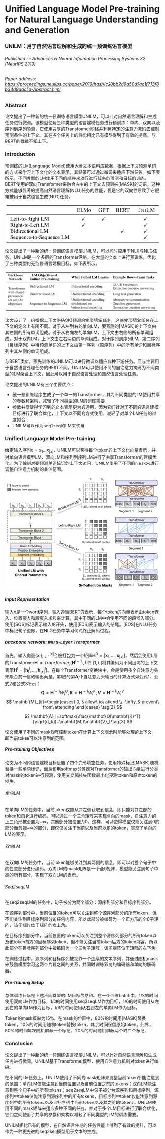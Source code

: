 # Unified Language Model Pre-training for Natural Language Understanding and Generation

### UNILM：用于自然语言理解和生成的统一预训练语言模型

###### Published in: Advances in Neural Information Processing Systems 32 (NeurIPS 2019)

###### Paper address: https://proceedings.neurips.cc/paper/2019/hash/c20bb2d9a50d5ac1f713f8b34d9aac5a-Abstract.html

### Abstract

论文提出了一种新的统一预训练语言模型UNILM，可以针对自然语言理解和生成任务进行微调。该模型使用三种类型的语言建模任务进行预训练：单向、双向以及序列到序列预测，它使用共享的Transformer网络并利用特定的注意力掩码去控制预测条件的上下文。其在多个任务上的性能相比已有模型得到了有效的提高，与BERT的性能不相上下。

### Introduction

预训练的LM(Language Model)使用大量文本语料库数据，根据上下文预测单词的方式来学习上下文化的文本表示，其结果可以通过微调来适应下游任务。如下表所示，不同类型的LM使用不同的顺序来进行进行任务的预测和目标的训练。BERT使用的双向Transformer来融合左右的上下文去预测被[MASK]的词语，这种方式能够显著的提高自然语言理解(NLU)任务的性能，但是它的双向性导致了它很难被用于自然语言生成(NLG)任务。

![image-20210722112014950](https://raw.githubusercontent.com/Zjly/Image-hosting/master/202112301540603.png)

论文提出了一种新的统一预训练语言模型UNILM，可以同时应用于NLU与NLG任务。UNILM是一个多层的Transformer网络，在大量的文本上进行预训练，优化了三种类型的无监督语言建模目标，如下表所示。

![image-20210722112645009](https://raw.githubusercontent.com/Zjly/Image-hosting/master/202112301540376.png)

论文设计了一组根据上下文[MASK]预测的完形填空任务，这些完形填空任务在上下文的定义上有所不同。对于从左到右的单向LM，要预测的[MASK]的上下文由其左侧的所有单词组成。对于从右向左的单向LM，上下文由右侧的所有单词组成。对于双向LM，上下文由左右两边的单词组成。对于序列到序列LM，第二序列（目标序列）中待预测单词的上下文由第一序列（原序列）中的所有单词和目标序列中其左侧的单词组成。

与BERT类似，预先训练的UNILM可以进行微调以适应各种下游任务。但与主要用于自然语言处理任务的BERT不同，UNILM可以使用不同的自注意力掩码为不同类型的LM聚合上下文，因此可以用于自然语言处理和自然语言处理任务。

论文提出的UNILM有三个主要优点：

- 统一预训练程序生成了一个单一的Transformer，其为不同类型的LM使用共享的参数和架构，减轻了不同类型的LM的训练需要
- 参数共享使得学习到的文本表示更为的通用，因为它们针对了不同的语言建模目标进行了联合优化，上下文以不同的方式使用，减轻了对单个LM任务的过度拟合
- UNILM可以作为seq2seq的LM来使用

### Unified Language Model Pre-training

给定输入序列$x=x_1...x_{|x|}$​，UNILM可以获得每个token的上下文化向量表示，并对单向语言模型LM、双向LM和序列到序列LM进行了共享Transformer的建模优化。为了控制对要预测单词标记的上下文访问，UNILM使用了不同的mask来进行调整自注意力机制的关注范围。

![image-20210722143617252](https://raw.githubusercontent.com/Zjly/Image-hosting/master/202112301540716.png)

##### Input Representation

输入$x$是一个word序列，输入遵循BERT的表示，每个token的向量表示由token嵌入、位置嵌入和段嵌入求和来计算，其中不同的LM中会使用不同的段嵌入部分。使用[SOS]标记表示输入的开头，使用[EOS]表示输入的结尾。[EOS]在NLU任务中标记句子边界，在NLG任务中学习何时终止解码过程。

##### Backbone Network: Multi-Layer Transformer

首先，输入向量$\{\mathbf{x}_i\}^{|x|}_{i=1}$​会被打包为一个矩阵$\mathbf{H}^0=[\mathbf{x}_1,...,\mathbf{x}_{|x|}]$​，然后会使用*L*层的Transformer$\mathbf{H}^l=Transformer_l(\mathbf{H}^{l-1}),l\in[1,L]$​将其编码为不同层次的上下文表示$\mathbf{H}^l=[\mathbf{h}^l_1,...,\mathbf{h}^l_{|x|}]$​。在每个Transformer变换块中，会是使用多个自注意力头来聚合前一层的输出向量。第*l*层的第$\mathbf{A}_l$​个自注意力头输出的计算方式如公式1、公式2和公式3所示：
$$
\mathbf{Q}=\mathbf{H}^{l-1}W^Q_l,\mathbf{K}=\mathbf{H}^{l-1}W^K_l,\mathbf{V}=\mathbf{H}^{l-1}W^V_l \tag{1}
$$
$$
\mathbf{M}_{ij}=\begin{cases} 0, & allow\ to\ attend \\ -\infty, & prevent\ from\ attending \end{cases} \tag{2}
$$

$$
\mathbf{A}_l=softmax(\frac{\mathbf{Q}\mathbf{K}^T}{\sqrt{d_k}}+\mathbf{M})\mathbf{V}_l \tag{3}
$$

论文使用了不同的mask矩阵控制token在计算上下文表示时能够处理的上下文，即当前token可以注意到的范围。

##### Pre-training Objectives

论文为不同的语言建模目标设置了四个完形填空任务，使用特殊标记[MASK]随机替换一些单词标记，而后使用softmax分类器对Transformer的输出向量进行分类对mask的token进行预测，使用交叉熵损失函数最小化预测token和原始token的损失。

###### 单向LM

在单向LM的任务中，当前token仅能从其左侧获取到信息，即只能对其左部的token和自身进行编码。可以通过一个三角矩阵来实现单向的mask，自注意力的上三角形被设置为$-\infty$，其他部分被设置为0。这样，可以使得模型仅能关注到0的部分而忽视$-\infty$​​的部分，即仅仅关注于当前以及当前以前的token，实现了单向的LM的表示。

###### 双向LM

在双向LM的任务中，当前token能够关注到其两侧的信息，即可以对整个句子中的任意部分进行编码。双向LM的mask矩阵是一个全0矩阵，模型能关注到句子中高的所有部分，实现了双向LM的表示。

###### Seq2seqLM

在seq2seqLM的任务中，句子被分为两个部分：源序列部分和目标序列部分。

在源序列部分中，当前位置的token可以关注到整个源序列部分的所有token，但不能关注到目标序列部分的任何内容，所以此部分被编码为一个正方形的全0子矩阵，该子矩阵位于矩阵的左上角。

在目标序列部分中，当前位置的token可以关注到整个源序列部分的所有token以及该token前方的目标序列token，但不能关注当前token后方的token内容，所以此部分在目标序列部分中被编码为一个三角子矩阵，该子矩阵位于矩阵的右下角。

在训练过程中，源序列和目标序列被视作一个连续的文本序列，并通过随机mask来鼓励模型学习这两个片段之间的关系，并同时训练双向的编码器和单向的解码器。

##### Pre-training Setup

总体训练目标是上述不同类型的LM目标的总和。在一个训练batch中，1/3的时间使用双向LM作为目标，1/3的时间使用seq2seqLM作为目标，1/6的时间使用从左到右的单向LM作为目标，1/6的时间使用从右到左的单向LM作为目标。

Token的mask概率为15%。在mask的位置中，80%的时间用[MASK]替换token，10%的时间用随机token替换token，其余时间保留原始token。此外，80%的时间每次随机屏蔽一个标记，20%的时间随机屏蔽两个或三个标记。

### Conclusion

论文提出了一种新的统一预训练语言模型UNILM，可以针对自然语言理解和生成任务进行微调。UNILM基于Transformer模型，使用自注意力机制对token进行编码。

在不同的LM任务上，UNILM使用了不同的mask矩阵来调整当前token所能注意到的范围：单向LM仅能注意到当前位置以及当前位置之前的tokens；双向LM能注意到整个句子中的所有tokens；seq2seqLM中句子被分为源序列和目标序列，源序列中token仅能注意到源序列中的所有tokens，目标序列中token仅能注意到源序列中的所有tokens以及目标序列中当前token以及其之前的tokens。UNILM使用不同的mask矩阵来适应多种不同的任务，并对于多个LM目标进行了联合优化，它们之间使用了共享的参数和架构以减轻了不同类型的LM的训练需要。

UNILM相比已有的模型，在自然语言生成的任务性能上得到了有效的提升，可以作为一种更先进的seq2seq模型用于文本的生成。

